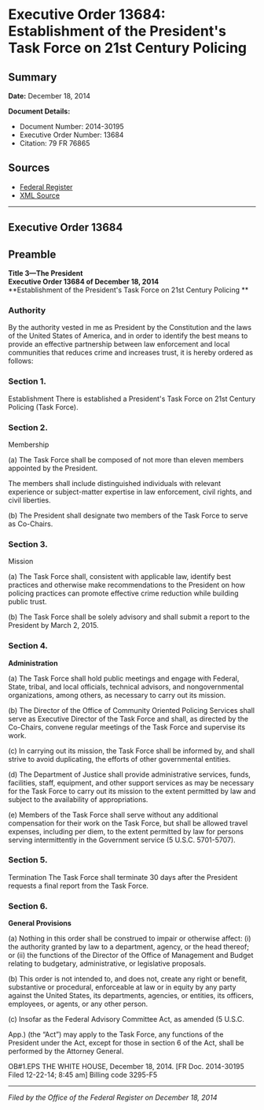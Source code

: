 # Executive Order 13684: Establishment of the President's Task Force on 21st Century Policing

## Summary

**Date:** December 18, 2014

**Document Details:**
- Document Number: 2014-30195
- Executive Order Number: 13684
- Citation: 79 FR 76865

## Sources
- [Federal Register](https://www.federalregister.gov/documents/2014/12/23/2014-30195/establishment-of-the-presidents-task-force-on-21st-century-policing)
- [XML Source](https://www.federalregister.gov/documents/full_text/xml/2014/12/23/2014-30195.xml)

---

## Executive Order 13684

## Preamble

**Title 3—The President**  
**Executive Order 13684 of December 18, 2014**  
**Establishment of the President's Task Force on 21st Century Policing **

### Authority

By the authority vested in me as President by the Constitution and the laws of the United States of America, and in order to identify the best means to provide an effective partnership between law enforcement and local communities that reduces crime and increases trust, it is hereby ordered as follows: 
### Section 1.

Establishment
There is established a President's Task Force on 21st Century Policing (Task Force). 
### Section 2.

Membership

(a) The Task Force shall be composed of not more than eleven members appointed by the President.

The members shall include distinguished individuals with relevant experience or subject-matter expertise in law enforcement, civil rights, and civil liberties. 

(b) The President shall designate two members of the Task Force to serve as Co-Chairs. 
### Section 3.

Mission

(a) The Task Force shall, consistent with applicable law, identify best practices and otherwise make recommendations to the President on how policing practices can promote effective crime reduction while building public trust. 

(b) The Task Force shall be solely advisory and shall submit a report to the President by March 2, 2015. 
### Section 4.

**Administration**

(a) The Task Force shall hold public meetings and engage with Federal, State, tribal, and local officials, technical advisors, and nongovernmental organizations, among others, as necessary to carry out its mission. 

(b) The Director of the Office of Community Oriented Policing Services shall serve as Executive Director of the Task Force and shall, as directed by the Co-Chairs, convene regular meetings of the Task Force and supervise its work. 

(c) In carrying out its mission, the Task Force shall be informed by, and shall strive to avoid duplicating, the efforts of other governmental entities. 

(d) The Department of Justice shall provide administrative services, funds, facilities, staff, equipment, and other support services as may be necessary for the Task Force to carry out its mission to the extent permitted by law and subject to the availability of appropriations. 

(e) Members of the Task Force shall serve without any additional compensation for their work on the Task Force, but shall be allowed travel expenses, including per diem, to the extent permitted by law for persons serving intermittently in the Government service (5 U.S.C. 5701-5707). 
### Section 5.

Termination
The Task Force shall terminate 30 days after the President requests a final report from the Task Force. 
### Section 6.

**General Provisions**

(a) Nothing in this order shall be construed to impair or otherwise affect: 
    (i) the authority granted by law to a department, agency, or the head thereof; or 
    (ii) the functions of the Director of the Office of Management and Budget relating to budgetary, administrative, or legislative proposals. 

(b) This order is not intended to, and does not, create any right or benefit, substantive or procedural, enforceable at law or in equity by any party against the United States, its departments, agencies, or entities, its officers, employees, or agents, or any other person. 

(c) Insofar as the Federal Advisory Committee Act, as amended (5 U.S.C.

App.) (the “Act”) may apply to the Task Force, any functions of the President under the Act, except for those in section 6 of the Act, shall be performed by the Attorney General.

OB#1.EPS
THE WHITE HOUSE, 
December 18, 2014. 
[FR Doc. 2014-30195
Filed 12-22-14; 8:45 am] 
Billing code 3295-F5

---

*Filed by the Office of the Federal Register on December 18, 2014*
